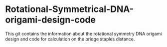 # Rotational-Symmetrical-DNA-origami-design-code
This git contains the information about the rotational symmetry DNA origami design and code for calculation on the bridge staples distance.
